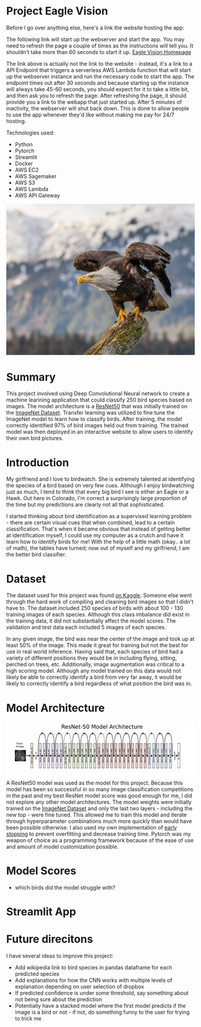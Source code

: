 # Project Eagle Vision
Before I go over anything else, here's a link the website hosting the app:

<!-- [Eagle Vision Homepage](http://ec2-52-39-236-240.us-west-2.compute.amazonaws.com:8501/) -->
The following link will start up the webserver and start the app. You may need to refresh the page a couple of times as the instructions
will tell you. It shouldn't take more than 60 seconds to start it up.
[Eagle Vision Homepage](https://hsd329wsvd.execute-api.us-west-2.amazonaws.com/default/runEC2Instance)

The link above is actually not the link to the website - instead, it's a link to a API Endpoint that triggers a serverless AWS Lambda function
that will start up the webserver instance and run the necessary code to start the app. The endpoint times out after 30 seconds and because
starting up the instance will always take 45-60 seconds, you should expect for it to take a little bit, and then ask you to refresh the page.
After refreshing the page, it should provide you a link to the webapp that just started up. After 5 minutes of inactivity, the webserver
will shut back down. This is done to allow people to use the app whenever they'd like without making me pay for 24/7 hosting.

Technologies used: 
* Python
* Pytorch
* Streamlit
* Docker
* AWS EC2
* AWS Sagemaker
* AWS S3
* AWS Lambda
* AWS API Gateway

![](imgs/Bald-Eagle.jpg)

# Summary
This project involved using Deep Convolutional Neural network to create a machine learining application that could classify 250 bird species based on images. The model architecture is a [ResNet50](https://en.wikipedia.org/wiki/Residual_neural_network) that was initially trained on the [ImageNet Dataset](https://en.wikipedia.org/wiki/ImageNet). Transfer learning was utilized to fine tune the ImageNet model to learn how to classify birds. After training, the model correctly identified 97% of bird images held out from training. The trained model was then deployed in an interactive website to allow users to identify their own bird pictures.

# Introduction
My girlfriend and I love to birdwatch. She is extremely talented at identifying the species of a bird based on very few cues. Although I enjoy birdwatching just as much, I tend to think that every big bird I see is either an Eagle or a Hawk. Out here in Colorado, I'm correct a surprisingly large proportion of the time but my predictions are clearly not all that sophisticated. 

I started thinking about bird identification as a supervised learning problem - there are certain visual cues that when combined, lead to a certain classification. That's when it became obvious that instead of getting better at identification myself, I could use my computer as a crutch and have it learn how to identify birds for me! With the help of a little math (okay.. a lot of math), the tables have turned; now out of myself and my girlfriend, I am the better bird classifier.

# Dataset
The dataset used for this project was found [on Kaggle](https://www.kaggle.com/gpiosenka/100-bird-species). Someone else went through the hard work of compiling and cleaning bird images so that I didn't have to. The dataset included 250 species of birds with about 100 - 130 training images of each species. Although this class imbalance did exist in the training data, it did not substantially affect the model scores. The validation and test data each included 5 images of each species. 

In any given image, the bird was near the center of the image and took up at least 50% of the image. This made it great for training but not the best for use in real world inference. Having said that, each species of bird had a variety of different positions they would be in including flying, sitting, perched on trees, etc. Additionally, image augmentation was critical to a high scoring model. Although any model trained on this data would not likely be able to correctly identify a bird from very far away, it would be likely to correctly identify a bird regardless of what position the bird was in.

# Model Architecture
![](imgs/resnet50_architecture.jpg)
A ResNet50 model was used as the model for this project. Because this model has been so successful in so many image classification competitions in the past and my best ResNet model score was good enough for me, I did not explore any other model architectures. The model weights were initially trained on the [ImageNet Dataset](https://en.wikipedia.org/wiki/ImageNet) and only the last two layers - including the new top - were fine tuned. This allowed me to train this model and iterate through hyperparameter combinations much more quickly than would have been possible otherwise. I also used my own implementation of [early stopping](https://en.wikipedia.org/wiki/Early_stopping) to prevent overfitting and decrease training time. Pytorch was my weapon of choice as a programming framework because of the ease of use and amount of model customization possible.

# Model Scores
* which birds did the model struggle with?

# Streamlit App

# Future direcitons
I have several ideas to improve this project:
* Add wikipedia link to bird species in pandas dataframe for each predicted species
* Add explanations for how the CNN works with multiple levels of explanation depending on user selection of dropbox
* If predicted confidence is under some threshold, say something about not being sure about the prediction
* Potentially have a stacked model where the first model predicts if the image is a bird or not - if not, do something funny to the user for trying to trick me
